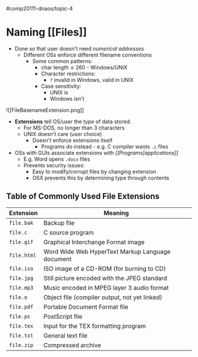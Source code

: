 #comp20111-dnaos/topic-4 
# Naming [[Files]]

- Done so that user doesn't need *numerical addresses*
	- Different OSs enforce different filename conventions
		- Some common patterns:
			- $\text{char length} \leq 260$ - Windows/UNIX
			- Character restrictions:
				- `?` invalid in Windows, valid in UNIX
			- Case sensitivity:
				- UNIX is
				- Windows isn't

 ![[FileBasenameExtension.png]]

- **Extensions** tell OS/user the *type* of data stored:
	- For MS-DOS, no longer than 3 characters
	- UNIX doesn't care (user choice)
		- Doesn't enforce extensions itself
			- Programs do instead - e.g. C compiler wants `.c` files
- OSs with GUIs associate extensions with *[[Programs|applications]]*
	- E.g. Word opens `.docx` files
	- Prevents security issues:
		- Easy to modify/corrupt files by changing extension
		- OSX prevents this by determining type through contents

## Table of Commonly Used File Extensions

| Extension | Meaning |
| --------- | ------- |
| `file.bak` | Backup file |
| `file.c` | C source program |
| `file.gif` | Graphical Interchange Format image |
| `file.html` | Word Wide Web HyperText Markup Language document |
| `file.iso` | ISO image of a CD-ROM (for burning to CD) |
| `file.jpg` | Still picture encoded with the JPEG standard |
| `file.mp3` | Music encoded in MPEG layer 3 audio format |
| `file.o` | Object file (compiler output, not yet linked) |
| `file.pdf` | Portable Document Format file |
| `file.ps` | PostScript file |
| `file.tex` | Input for the TEX formatting program |
| `file.txt` | General text file |
| `file.zip` | Compressed archive |